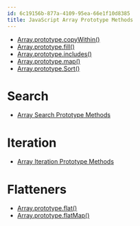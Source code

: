 ```yaml
---
id: 6c19156b-877a-4109-95ea-66e1f10d8385
title: JavaScript Array Prototype Methods
---
```


-   [Array.prototype.copyWithin()](20201113104240-array_prototype_copywithin)
-   [Array.prototype.fill()](20201113104217-array_prototype_fill)
-   [Array.prototype.includes()](20201113105707-array_prototype_includes)
-   [Array.prototype.map()](20201113113141-array_prototype_map)
-   [Array.prototype.Sort()](20201116155459-array_prototype_sort)

# Search

-   [Array Search Prototype
    Methods](20201113104552-array_search_prototype_methods)

# Iteration

-   [Array Iteration Prototype
    Methods](20201113104619-array_iteration_prototype_methods)

# Flatteners

-   [Array.prototype.flat()](20201113112029-array_prototype_flat)
-   [Array.prototype.flatMap()](20201113112058-array_prototype_flatmap)
